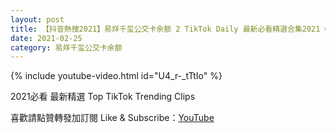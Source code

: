 ```yaml
---
layout: post
title: 【抖音熱搜2021】易烊千玺公交卡余额 2 TikTok Daily 最新必看精選合集2021 02 25
date: 2021-02-25
category: 易烊千玺公交卡余额
---
```


{% include youtube-video.html id="U4_r-_tTtIo" %}

2021必看 最新精選 Top TikTok Trending Clips

喜歡請點贊轉發加訂閱 Like & Subscribe：[YouTube](https://www.youtube.com/channel/UCAoR7VcanIPd04uEq_GIylA/videos)

